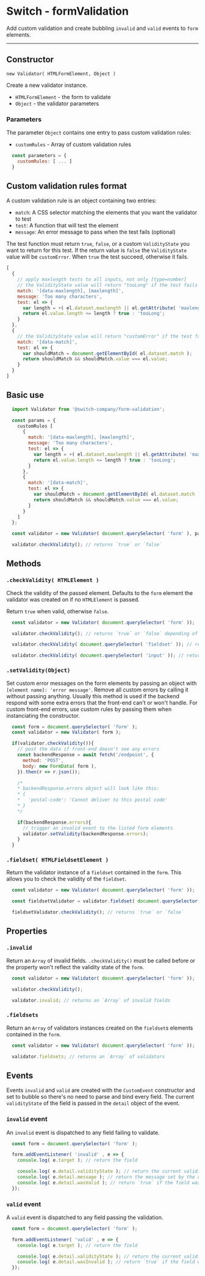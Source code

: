 # Switch - formValidation

Add custom validation and create bubbling `invalid` and `valid` events to `form` elements.

---

## Constructor

`new Validator( HTMLFormElement, Object )`

Create a new validator instance.

* `HTMLFormElement` - the form to validate
* `Object` - the validator parameters

### Parameters

The parameter `Object` contains one entry to pass custom validation rules:

* `customRules` - Array of custom validation rules

```js
  const parameters = {
    customRules: [ ... ]
  }
```

## Custom validation rules format

A custom validation rule is an object containing two entries:

* `match`: A CSS selector matching the elements that you want the validator to test
* `test`: A function that will test the element
* `message`: An error message to pass when the test fails (optional)

The test function must return `true`, `false`, or a custom `ValidityState` you want to return for this test. If the return value is `false` the `ValidityState` value will be `customError`. When `true` the test succeed, otherwise it fails.

```js
[
  {
    // apply maxlength tests to all inputs, not only [type=number]
    // the ValidityState value will return "tooLong" if the test fails
    match: '[data-maxlength], [maxlength]',
    message: 'Too many characters',
    test: el => {
      var length = +( el.dataset.maxlength || el.getAttribute( 'maxlength' ));
      return el.value.length <= length ? true : 'tooLong';
    }
  },
  {
    // the ValidityState value will return "customError" if the test fails
    match: '[data-match]',
    test: el => {
      var shouldMatch = document.getElementById( el.dataset.match );
      return shouldMatch && shouldMatch.value === el.value;
    }
  }
]
```

## Basic use

```js
  import Validator from '@switch-company/form-validation';

  const params = {
    customRules [
      {
        match: '[data-maxlength], [maxlength]',
        message: 'Too many characters',
        test: el => {
          var length = +( el.dataset.maxlength || el.getAttribute( 'maxlength' ));
          return el.value.length <= length ? true : 'tooLong';
        }
      },
      {
        match: '[data-match]',
        test: el => {
          var shouldMatch = document.getElementById( el.dataset.match );
          return shouldMatch && shouldMatch.value === el.value;
        }
      }
    ]
  };

  const validator = new Validator( document.querySelector( 'form' ), params );

  validator.checkValidity(); // returns `true` or `false`
```

## Methods

### `.checkValidity( HTMLElement )`

Check the validity of the passed element. Defaults to the `form` element the validator was created on if no `HTMLElement` is passed.

Return `true` when valid, otherwise `false`.
```js
  const validator = new Validator( document.querySelector( 'form' ));

  validator.checkValidity(); // returns `true` or `false` depending of the `form` validity state

  validator.checkValidity( document.querySelector( 'fieldset' )); // returns `true` or `false` depending of the `fieldset` validity state

  validator.checkValidity( document.querySelector( 'input' )); // returns `true` or `false` depending of the `input` validity state
```

### `.setValidity(Object)`

Set custom error messages on the form elements by passing an object with `[element name]: 'error message'`. Remove all custom errors by calling it without passing anything. Usually this method is used if the backend respond with some extra errors that the front-end can't or won't handle. For custom front-end errors, use custom rules by passing them when instanciating the constructor.

```js
  const form = document.querySelector( 'form' );
  const validator = new Validator( form );

  if(validator.checkValidity()){
    // post the data if front-end doesn't see any errors
    const backendResponse = await fetch('/endpoint', {
      method: 'POST',
      body: new FormData( form ),
    }).then(r => r.json());

    /*
    * backendResponse.errors object will look like this:
    * {
    *   'postal-code': 'Cannot deliver to this postal code'
    * }
    */

    if(backendResponse.errors){
      // trigger an invalid event to the listed form elements
      validator.setValidity(backendResponse.errors);
    }
  }
```


### `.fieldset( HTMLFieldsetElement )`

Return the validator instance of a `fieldset` contained in the `form`. This allows you to check the validity of the `fieldset`.

```js
  const validator = new Validator( document.querySelector( 'form' ));

  const fieldsetValidator = validator.fieldset( document.querySelector( 'fieldset' ));

  fieldsetValidator.checkValidity(); // returns `true` or `false`
```

## Properties

### `.invalid`

Return an `Array` of invalid fields. `.checkValidity()` must be called before or the property won't reflect the validity state of the `form`.

```js
  const validator = new Validator( document.querySelector( 'form' ));

  validator.checkValidity();

  validator.invalid; // returns an `Array` of invalid fields
```

### `.fieldsets`

Return an `Array` of validators instances created on the `fieldset`s elements contained in the `form`.

```js
  const validator = new Validator( document.querySelector( 'form' ));

  validator.fieldsets; // returns an `Array` of validators
```

## Events

Events `invalid` and `valid` are created with the `CustomEvent` constructor and set to bubble so there's no need to parse and bind every field. The current `validityState` of the field is passed in the `detail` object of the event.

### `invalid` event

An `invalid` event is dispatched to any field failing to validate.

```js
  const form = document.querySelector( 'form' );

  form.addEventListener( 'invalid' , e => {
    console.log( e.target ); // return the field

    console.log( e.detail.validityState ); // return the current validityState of the field
    console.log( e.detail.message ); // return the message set by the custom rule or the `.setValidity()` method
    console.log( e.detail.wasValid ); // return `true` if the field was valid before calling `.checkValidity()`, `false` otherwise
  });
```

### `valid` event

A `valid` event is dispatched to any field passing the validation.

```js
  const form = document.querySelector( 'form' );

  form.addEventListener( 'valid' , e => {
    console.log( e.target ); // return the field

    console.log( e.detail.validityState ); // return the current validityState of the field
    console.log( e.detail.wasInvalid ); // return `true` if the field was invalid before calling `.checkValidity()`, `false` otherwise
  });
```
